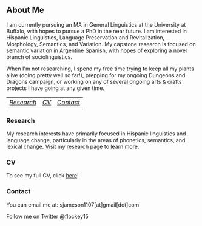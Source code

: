 ## About Me



I am currently pursuing an MA in General Linguistics at the University at Buffalo, with hopes to pursue a PhD in the near future. I am interested in Hispanic Linguistics, Language Preservation and Revitalization, Morphology, Semantics, and Variation. My capstone research is focused on semantic variation in Argentine Spanish, with hopes of exploring a novel branch of sociolinguistics. 

When I'm not researching, I spend my free time trying to keep all my plants alive (doing pretty well so far!), prepping for my ongoing Dungeons and Dragons campaign, or working on any of several ongoing arts & crafts projects I have going at any given time. 

<style>
    table {
        width: 100%;
    }
    td, th, tr {
        border: none!important;
    }
</style>

||||
|:--|--|--:|
|[_Research_](research.md)|[_CV_](cv21.pdf)|[_Contact_](contact.md)|

### Research

My research interests have primarily focused in Hispanic linguistics and language change, particularly in the areas of phonetics, semantics, and lexical change. Visit my [research page](research.md) to learn more. 


### CV

To see my full CV, click [here](cv21.pdf)!

### Contact

You can email me at: sjameson1107[at]gmail[dot]com

Follow me on Twitter @flockey15
